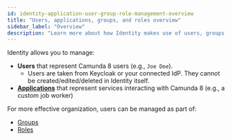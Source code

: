 ```yaml
---
id: identity-application-user-group-role-management-overview
title: "Users, applications, groups, and roles overview"
sidebar_label: "Overview"
description: "Learn more about how Identity makes use of users, groups, and roles"
---
```


Identity allows you to manage:

- **Users** that represent Camunda 8 users (e.g., `Joe Doe`).
  - Users are taken from Keycloak or your connected IdP. They cannot be created/edited/deleted in Identity itself.
- [**Applications**](./applications.md) that represent services interacting with Camunda 8 (e.g., a custom job worker)

For more effective organization, users can be managed as part of:

- [Groups](./manage-groups.md)
- [Roles](./manage-roles.md)
